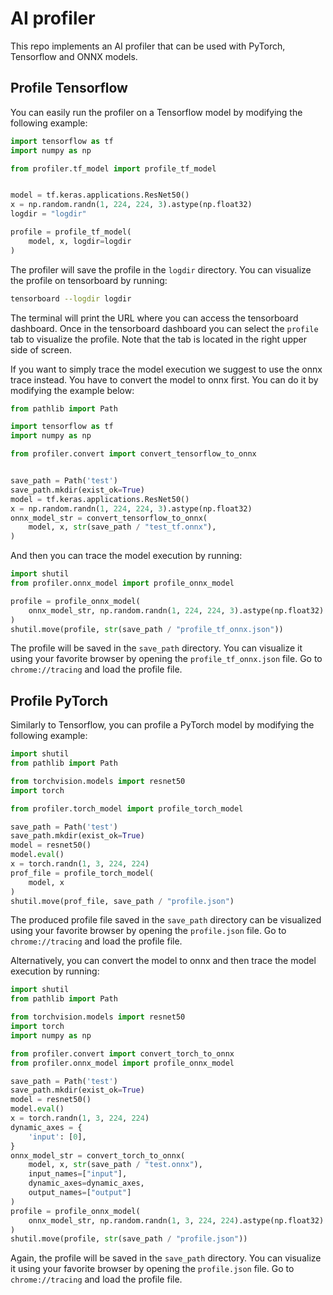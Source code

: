 # AI profiler
This repo implements an AI profiler that can be used with PyTorch, Tensorflow and ONNX models. 

## Profile Tensorflow
You can easily run the profiler on a Tensorflow model by modifying the following example:
```python
import tensorflow as tf
import numpy as np

from profiler.tf_model import profile_tf_model


model = tf.keras.applications.ResNet50()
x = np.random.randn(1, 224, 224, 3).astype(np.float32)
logdir = "logdir"

profile = profile_tf_model(
    model, x, logdir=logdir
)
```
The profiler will save the profile in the `logdir` directory. You can visualize the profile on tensorboard by running:
```bash
tensorboard --logdir logdir
```
The terminal will print the URL where you can access the tensorboard dashboard. Once in the tensorboard dashboard you can select the `profile` tab to visualize the profile. Note that the tab is located in the right upper side of screen.

If you want to simply trace the model execution we suggest to use the onnx trace instead. You have to convert the model to onnx first. You can do it by modifying the example below:
```python
from pathlib import Path

import tensorflow as tf
import numpy as np

from profiler.convert import convert_tensorflow_to_onnx


save_path = Path('test')
save_path.mkdir(exist_ok=True)
model = tf.keras.applications.ResNet50()
x = np.random.randn(1, 224, 224, 3).astype(np.float32)
onnx_model_str = convert_tensorflow_to_onnx(
    model, x, str(save_path / "test_tf.onnx"),
)
```
And then you can trace the model execution by running:
```python
import shutil
from profiler.onnx_model import profile_onnx_model

profile = profile_onnx_model(
    onnx_model_str, np.random.randn(1, 224, 224, 3).astype(np.float32)
)
shutil.move(profile, str(save_path / "profile_tf_onnx.json"))
```
The profile will be saved in the `save_path` directory. You can visualize it using your favorite browser by opening the `profile_tf_onnx.json` file. Go to `chrome://tracing` and load the profile file.

## Profile PyTorch
Similarly to Tensorflow, you can profile a PyTorch model by modifying the following example:
```python
import shutil
from pathlib import Path

from torchvision.models import resnet50
import torch

from profiler.torch_model import profile_torch_model

save_path = Path('test')
save_path.mkdir(exist_ok=True)
model = resnet50()
model.eval()
x = torch.randn(1, 3, 224, 224)
prof_file = profile_torch_model(
    model, x
)
shutil.move(prof_file, save_path / "profile.json")
```
The produced profile file saved in the `save_path` directory can be visualized using your favorite browser by opening the `profile.json` file. Go to `chrome://tracing` and load the profile file.

Alternatively, you can convert the model to onnx and then trace the model execution by running:
```python
import shutil
from pathlib import Path

from torchvision.models import resnet50
import torch
import numpy as np

from profiler.convert import convert_torch_to_onnx
from profiler.onnx_model import profile_onnx_model

save_path = Path('test')
save_path.mkdir(exist_ok=True)
model = resnet50()
model.eval()
x = torch.randn(1, 3, 224, 224)
dynamic_axes = {
    'input': [0],
}
onnx_model_str = convert_torch_to_onnx(
    model, x, str(save_path / "test.onnx"),
    input_names=["input"],
    dynamic_axes=dynamic_axes,
    output_names=["output"]
)
profile = profile_onnx_model(
    onnx_model_str, np.random.randn(1, 3, 224, 224).astype(np.float32)
)
shutil.move(profile, str(save_path / "profile.json"))
```
Again, the profile will be saved in the `save_path` directory. You can visualize it using your favorite browser by opening the `profile.json` file. Go to `chrome://tracing` and load the profile file.
